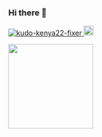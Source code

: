 ### Hi there 👋

<p align="left">
  <a href="https://github.com/kudo-kenya22-fixer/kudo-kenya22-fixer/">
    <img src="https://komarev.com/ghpvc/?username=kudo-kenya22-fixer" alt="kudo-kenya22-fixer" />
  </a>
  <a href="https://github.com/kudo-kenya22-fixer">
    <img height="20" src="https://img.shields.io/github/followers/kudo-kenya22-fixer?label=follow&logo=github&style=flat" />
  </a>
</p>
<p align="left">
  <a href="https://github.com/kudo-kenya22-fixer">
    <img align="left" height="170px" src="https://github-readme-stats.vercel.app/api?username=kudo-kenya22-fixer&count_private=true&theme=dracula" />
  </a>
</p>

<!-- <p align="">
  <a href="https://github.com/kudo-kenya22-fixer">
    <img align="left" height="170px" src="https://github-readme-stats.vercel.app/api?/top-langs/?username=kudo-kenya22-fixer&layout=compact&theme=dracula" />
  </a>
</p> -->

<!--
**kudo-kenya22-fixer/kudo-kenya22-fixer** is a ✨ _special_ ✨ repository because its `README.md` (this file) appears on your GitHub profile.

Here are some ideas to get you started:

- 🔭 I’m currently working on ...
- 🌱 I’m currently learning ...
- 👯 I’m looking to collaborate on ...
- 🤔 I’m looking for help with ...
- 💬 Ask me about ...
- 📫 How to reach me: ...
- 😄 Pronouns: ...
- ⚡ Fun fact: ...
->



